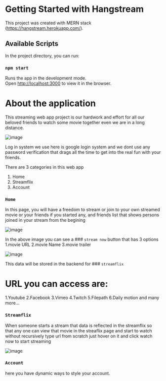# Getting Started with Hangstream

This project was created with MERN stack (https://hangstream.herokuapp.com/).

## Available Scripts

In the project directory, you can run:

### `npm start`

Runs the app in the development mode.\
Open [http://localhost:3000](http://localhost:3000) to view it in the browser.

# About the application 

This streaming web app project is our hardwork and effort for all our beloved friends to watch some movie together even we are in a long distance.

![image](https://user-images.githubusercontent.com/72870001/120439311-028e5c80-c3a0-11eb-8bc7-0fede3383ff6.png)

Log in system we use here is google login system and we dont use any password verification that drags all the time to get into the real fun with your friends.

There are 3 categories in this web app
1. Home
2. Streamflix
3. Account

### `Home`

In this page, you will have a freedom to stream or join to your own streamed movie or your friends if you started any, and friends list that shows persons joined in your stream from the begining

![image](https://user-images.githubusercontent.com/72870001/120440272-ffe03700-c3a0-11eb-948a-abcb82ba7c25.png)


In the above image you can see a ### `stream now` button that has 3 options 
1.movie URL
2.movie Name
3.movie trailer

![image](https://user-images.githubusercontent.com/72870001/120440588-5483b200-c3a1-11eb-85ae-bff256054347.png)

This data will be stored in the backend for ### `streamflix`

# URL you can access are:

1.Youtube
2.Facebook
3.Vimeo
4.Twitch 
5.Filepath
6.Daily motion and many more...

### `Streamflix`

When someone starts a stream that data is reflected in the streamflix so that any one can view that movie in the streaflix page and start to watch without recursively type url from scratch just hover on it and click watch now to start streaming

![image](https://user-images.githubusercontent.com/72870001/120441356-163ac280-c3a2-11eb-96a5-53b42a22b330.png)

### `Account`

here you have dynamic ways to style your account.
